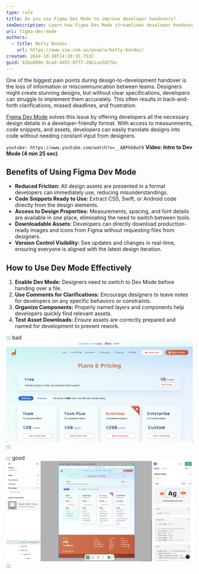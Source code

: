 ```yaml
---
type: rule
title: Do you use Figma Dev Mode to improve developer handovers?
seoDescription: Learn how Figma Dev Mode streamlines developer handovers by providing a seamless bridge between design and development
uri: figma-dev-mode
authors:
  - title: Betty Bondoc
    url: https://www.ssw.com.au/people/betty-bondoc/
created: 2024-10-30T14:20:35.753Z
guid: 83be089e-9cad-4d55-8f77-26b1ce2d2fbc
---
```


One of the biggest pain points during design-to-development handover is the loss of information or miscommunication between teams. Designers might create stunning designs, but without clear specifications, developers can struggle to implement them accurately. This often results in back-and-forth clarifications, missed deadlines, and frustration.

<!--endintro-->

[Figma Dev Mode](https://help.figma.com/hc/en-us/articles/15023124644247-Guide-to-Dev-Mode) solves this issue by offering developers all the necessary design details in a developer-friendly format. With access to measurements, code snippets, and assets, developers can easily translate designs into code without needing constant input from designers.

`youtube: https://www.youtube.com/watch?v=__ABPkb0aF8`
**Video: Intro to Dev Mode (4 min 25 sec)**

## Benefits of Using Figma Dev Mode

* **Reduced Friction:** All design assets are presented in a format developers can immediately use, reducing misunderstandings.
* **Code Snippets Ready to Use:** Extract CSS, Swift, or Android code directly from the design elements.
* **Access to Design Properties:** Measurements, spacing, and font details are available in one place, eliminating the need to switch between tools.
* **Downloadable Assets:** Developers can directly download production-ready images and icons from Figma without requesting files from designers.
* **Version Control Visibility:** See updates and changes in real-time, ensuring everyone is aligned with the latest design iteration.

## How to Use Dev Mode Effectively

1. **Enable Dev Mode:** Designers need to switch to Dev Mode before handing over a file.
2. **Use Comments for Clarifications:** Encourage designers to leave notes for developers on any specific behaviors or constraints.
3. **Organize Components:** Properly named layers and components help developers quickly find relevant assets.
4. **Test Asset Downloads:** Ensure assets are correctly prepared and named for development to prevent rework.

::: bad  
![Figure: Bad Example - A basic mockup or prototype with no technical details, forcing developers to guess measurements and styles.](figma-preview_1746760115585.png)  
:::

::: good  
![Figure: Good Example - The design includes useful developer details such as color codes, font styles, measurements, and spacing.](figma-dev-mode_1746760115585.png)  
:::
